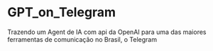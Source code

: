 # GPT_on_Telegram
Trazendo um Agent de IA com api da OpenAI para uma das maiores ferramentas de comunicação no Brasil, o Telegram
